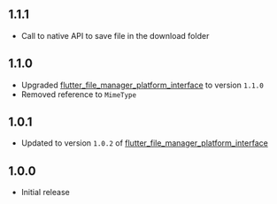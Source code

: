 ## 1.1.1

* Call to native API to save file in the download folder

## 1.1.0

* Upgraded [flutter_file_manager_platform_interface](https://pub.dev/packages/flutter_file_manager_platform_interface) to version `1.1.0`
* Removed reference to `MimeType`

## 1.0.1

* Updated to version `1.0.2` of [flutter_file_manager_platform_interface](https://pub.dev/packages/flutter_file_manager_platform_interface)

## 1.0.0

* Initial release
